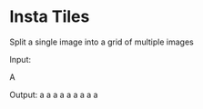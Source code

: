 # Insta Tiles

Split a single image into a grid of multiple images


Input:

A


Output:
a a a
a a a 
a a a